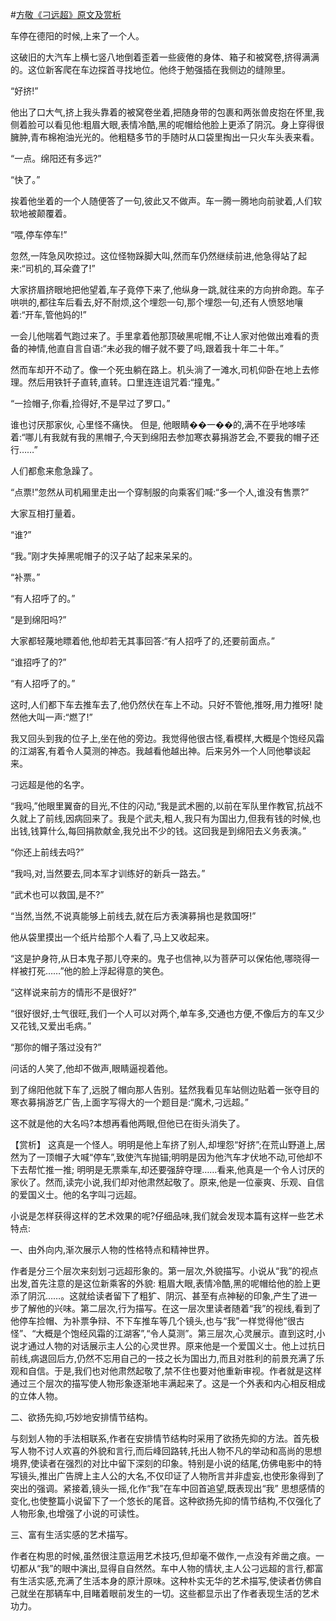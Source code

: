 #[方敬《刁远超》原文及赏析](https://www.vrrw.net/wx/14998.html)

车停在德阳的时候,上来了一个人。

这破旧的大汽车上横七竖八地倒着歪着一些疲倦的身体、箱子和被窝卷,挤得满满的。这位新客爬在车边探首寻找地位。他终于勉强插在我侧边的缝隙里。

“好挤!”

他出了口大气,挤上我头靠着的被窝卷坐着,把随身带的包裹和两张兽皮抱在怀里,我侧着脸可以看见他:粗眉大眼,表情冷酷,黑的呢帽给他脸上更添了阴沉。身上穿得很臃肿,青布棉袍油光光的。他粗糙多节的手随时从口袋里掏出一只火车头表来看。

“一点。绵阳还有多远?”

“快了。”

挨着他坐着的一个人随便答了一句,彼此又不做声。车一腾一腾地向前驶着,人们软软地被颠覆着。

“喂,停车停车!”

忽然,一阵急风吹掠过。这位怪物跺脚大叫,然而车仍然继续前进,他急得站了起来:“司机的,耳朵聋了!”

大家挤眉挤眼地把他望着,车子竟停下来了,他纵身一跳,就往来的方向拚命跑。车子哄哄的,都往车后看去,好不耐烦,这个埋怨一句,那个埋怨一句,还有人愤怒地嚷着:“开车,管他妈的!”

一会儿他喘着气跑过来了。手里拿着他那顶破黑呢帽,不让人家对他做出难看的责备的神情,他直自言自语:“未必我的帽子就不要了吗,跟着我十年二十年。”

然而车却开不动了。像一个死虫躺在路上。机头淌了一滩水,司机仰卧在地上去修理。然后用铁钎子直转,直转。口里连连诅咒着:“撞鬼。”

“一捡帽子,你看,捡得好,不是早过了罗口。”

谁也讨厌那家伙, 心里怪不痛快。 但是, 他眼睛��一��的,满不在乎地哆嗦着:“哪儿有我就有我的黑帽子,今天到绵阳去参加寒衣募捐游艺会,不要我的帽子还行……”

人们都愈来愈急躁了。

“点票!”忽然从司机厢里走出一个穿制服的向乘客们喊:“多一个人,谁没有售票?”

大家互相打量着。

“谁?”

“我。”刚才失掉黑呢帽子的汉子站了起来呆呆的。

“补票。”

“有人招呼了的。”

“是到绵阳吗?”

大家都轻蔑地瞟着他,他却若无其事回答:“有人招呼了的,还要前面点。”

“谁招呼了的?”

“有人招呼了的。”

这时,人们都下车去推车去了,他仍然伏在车上不动。只好不管他,推呀,用力推呀! 陡然他大叫一声:“燃了!”

我又回头到我的位子上,坐在他的旁边。我觉得他很古怪,看模样,大概是个饱经风霜的江湖客,有着令人莫测的神态。我越看他越出神。后来另外一个人同他攀谈起来。

刁远超是他的名字。

“我吗,”他眼里翼奋的目光,不住的闪动,“我是武术圈的,以前在军队里作教官,抗战不久就上了前线,因病回来了。我是个武夫,粗人,我只有为国出力,但我有钱的时候,也出钱,钱算什么,每回捐款献金,我兑出不少的钱。这回我是到绵阳去义务表演。”

“你还上前线去吗?”

“我吗,对,当然要去,同本军才训练好的新兵一路去。”

“武术也可以救国,是不?”

“当然,当然,不说真能够上前线去,就在后方表演募捐也是救国呀!”

他从袋里摸出一个纸片给那个人看了,马上又收起来。

“这是护身符,从日本鬼子那儿夺来的。鬼子也信神,以为菩萨可以保佑他,哪晓得一样被打死……”他的脸上浮起得意的笑色。

“这样说来前方的情形不是很好?”

“很好很好,士气很旺,我们一个人可以对两个,单车多,交通也方便,不像后方的车又少又花钱,又爱出毛病。”

“那你的帽子落过没有?”

问话的人笑了,他却不做声,眼睛逼视着他。

到了绵阳他就下车了,远脱了帽向那人告别。猛然我看见车站侧边贴着一张夺目的寒衣募捐游艺广告,上面字写得大的一个题目是:“魔术,刁远超。”

这不就是他的大名吗?本想再看他两眼,但他已在街头消失了。



【赏析】 这真是一个怪人。明明是他上车挤了别人,却埋怨“好挤”;在荒山野道上,居然为了一顶帽子大喊“停车”,致使汽车抛锚;明明是因为他汽车才伏地不动,可他却不下去帮忙推一推; 明明是无票乘车,却还要强辞夺理……看来,他真是一个令人讨厌的家伙了。然而,读完小说,我们却对他肃然起敬了。原来,他是一位豪爽、乐观、自信的爱国义士。他的名字叫刁远超。

小说是怎样获得这样的艺术效果的呢?仔细品味,我们就会发现本篇有这样一些艺术特点:

一、由外向内,渐次展示人物的性格特点和精神世界。

作者是分三个层次来刻划刁远超形象的。第一层次,外貌描写。小说从“我”的视点出发,首先注意的是这位新乘客的外貌: 粗眉大眼,表情冷酷,黑的呢帽给他的脸上更添了阴沉……。这就给读者留下了粗犷、阴沉、甚至有点神秘的印象,产生了进一步了解他的兴味。第二层次,行为描写。在这一层次里读者随着“我”的视线,看到了他停车捡帽、为补票争辩、不下车推车等几个镜头,也与“我”一样觉得他“很古怪”、“大概是个饱经风霜的江湖客”,“令人莫测”。第三层次,心灵展示。直到这时,小说才通过人物的对话展示主人公的心灵世界。原来他是一个爱国义士。他上过抗日前线,病退回后方,仍然不忘用自己的一技之长为国出力,而且对胜利的前景充满了乐观和自信。于是,我们也对他肃然起敬了,禁不住也要对他重新审视。作者就是这样通过三个层次的描写使人物形象逐渐地丰满起来了。这是一个外表和内心相反相成的立体人物。

二、欲扬先抑,巧妙地安排情节结构。

与刻划人物的手法相联系,作者在安排情节结构时采用了欲扬先抑的方法。首先极写人物不讨人欢喜的外貌和言行,而后峰回路转,托出人物不凡的举动和高尚的思想境界,使读者在强烈的对比中留下深刻的印象。特别是小说的结尾,仿佛电影中的特写镜头,推出广告牌上主人公的大名,不仅印证了人物所言并非虚妄,也使形象得到了突出的强调。紧接着,镜头一摇,化作“我”在车中回首追望,既表现出“我” 思想感情的变化,也使整篇小说留下了一个悠长的尾音。这种欲扬先抑的情节结构,不仅强化了人物形象,也增强了小说的可读性。

三、富有生活实感的艺术描写。

作者在构思的时候,虽然很注意运用艺术技巧,但却毫不做作,一点没有斧凿之痕。一切都从“我”的眼中演出,显得自自然然。车中人物的情状,主人公刁远超的言行,都富有生活实感,充满了生活本身的原汁原味。这种朴实无华的艺术描写,使读者仿佛自己就坐在那辆车中,目睹着眼前发生的一切。这些都显示出了作者表现生活的艺术功力。

